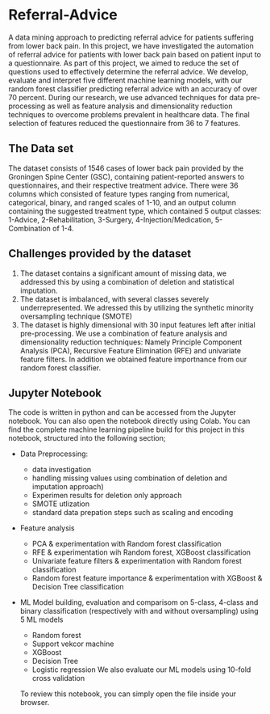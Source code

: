 # Referral-Advice
A data mining approach to predicting referral advice for patients suffering from lower back pain.
In this project, we have investigated the automation of referral advice for patients with lower back pain based on patient input to a questionnaire. As part of this project, we aimed to reduce the set of questions used to effectively determine the referral advice. We develop, evaluate and interpret five different machine learning models, with our random forest classifier predicting referral advice with an accuracy of over 70 percent. During our research, we use advanced techniques for data pre-processing as well as feature analysis and dimensionality reduction techniques to overcome problems prevalent in healthcare data. The final selection of features reduced the questionnaire from 36 to 7 features.

## The Data set
The dataset consists of 1546 cases of lower back pain provided by the Groningen Spine Center (GSC), containing patient-reported answers to questionnaires, and their respective treatment advice. There were 36 columns which consisted of feature types ranging from numerical, categorical, binary, and ranged scales of 1-10, and an output column containing the suggested treatment type, which contained 5 output classes: 1-Advice, 2-Rehabilitation, 3-Surgery, 4-Injection/Medication, 5-Combination of 1-4.
## Challenges provided by the dataset
1. The dataset contains a significant amount of missing data, we addressed this by using a combination of deletion and statistical imputation.
2. The dataset is imbalanced, with several classes severely underrepresented. We adressed this by utilizing the synthetic minority oversampling technique (SMOTE)
3. The dataset is highly dimensional with 30 input features left after initial pre-processing. We use a combination of feature analysis and dimensionality reduction techniques: Namely Principle Component Analysis (PCA), Recursive Feature Elimination (RFE) and univariate feature filters. In addition we obtained feature importnance from our random forest classifier.

## Jupyter Notebook
The code is written in python and can be accessed from the Jupyter notebook. You can also open the notebook directly using Colab. 
You can find the complete machine learning pipeline build for this project in this notebook, structured into the following section;
- Data Preprocessing:
  - data investigation
  - handling missing values using combination of deletion and imputation approach)
  - Experimen results for deletion only approach
  - SMOTE utlization
  - standard data prepation steps such as scaling and encoding
- Feature analysis
  - PCA & experimentation with Random forest classification
  - RFE & experimentation wih Random forest, XGBoost classification
  - Univariate feature filters & experimentation with Random forest classification
  - Random forest feature importance & experimentation with XGBoost & Decision Tree classification
- ML Model building, evaluation and comparisom on 5-class, 4-class and binary classification (respectively with and without oversampling) using 5 ML models
  - Random forest
  - Support vekcor machine
  - XGBoost
  - Decision Tree
  - Logistic regression
  We also evaluate our ML models using 10-fold cross validation
 
  To review this notebook, you can simply open the file inside your browser.


